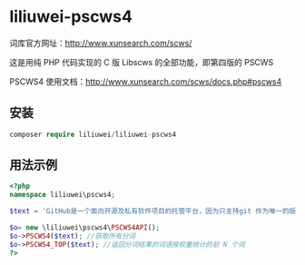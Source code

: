 # liliuwei-pscws4

词库官方网址：http://www.xunsearch.com/scws/

这是用纯 PHP 代码实现的 C 版 Libscws 的全部功能，即第四版的 PSCWS

PSCWS4 使用文档：http://www.xunsearch.com/scws/docs.php#pscws4

## 安装

~~~php
composer require liliuwei/liliuwei-pscws4
~~~

## 用法示例

~~~php
<?php
namespace liliuwei\pscws4;

$text = 'GitHub是一个面向开源及私有软件项目的托管平台，因为只支持git 作为唯一的版本库格式进行托管，故名GitHub。';

$o= new \liliuwei\pscws4\PSCWS4API();
$o->PSCWS4($text); //获取所有分词
$o->PSCWS4_TOP($text); //返回分词结果的词语按权重统计的前 N 个词
?>
~~~
